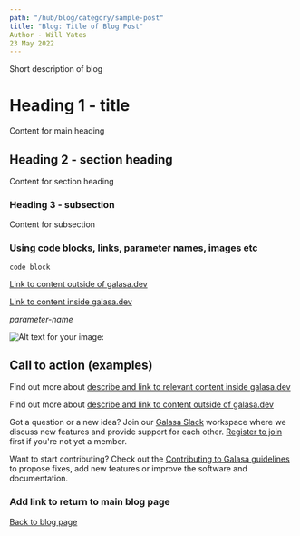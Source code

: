 ```yaml
---
path: "/hub/blog/category/sample-post"
title: "Blog: Title of Blog Post"
Author - Will Yates
23 May 2022
---
```


Short description of blog

# Heading 1 - title

Content for main heading

## Heading 2 - section heading

Content for section heading

### Heading 3 - subsection

Content for subsection

### Using code blocks, links, parameter names, images etc

```
code block
```


<a href="url" target="_blank">Link to content outside of galasa.dev</a>


[Link to content inside galasa.dev](/directory_path)



_parameter-name_


![Alt text for your image:](featured-image-for-blog.svg)

## Call to action (examples)

Find out more about [describe and link to relevant content inside galasa.dev](/directory_path) 

Find out more about <a href="url" target="_blank">describe and link to content outside of galasa.dev</a>

Got a question or a new idea? Join our <a href="https://galasa.slack.com" target="_blank"> Galasa Slack</a> workspace where we discuss new features and provide support for each other. <a href="https://join.slack.com/t/galasa/shared_invite/zt-ele2ic8x-VepEO1o13t4Jtb3ZuM4RUA" target="_blank"> Register to join</a> first if you're not yet a member.

Want to start contributing? Check out the [Contributing to Galasa guidelines](https://github.com/galasa-dev/projectmanagement/blob/main/contributing.md) to propose fixes, add new features or improve the software and documentation.


### Add link to return to main blog page
[Back to blog page](/hub)
